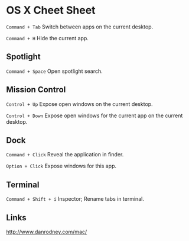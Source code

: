 # OS X Cheet Sheet

`Command + Tab` Switch between apps on the current desktop.

`Command + H` Hide the current app.


## Spotlight

`Command + Space` Open spotlight search.


## Mission Control

`Control + Up` Expose open windows on the current desktop.

`Control + Down` Expose open windows for the current app on the current desktop.


## Dock

`Command + Click` Reveal the application in finder.

`Option + Click` Expose windows for this app.


## Terminal

`Command + Shift + i` Inspector; Rename tabs in terminal.


## Links

http://www.danrodney.com/mac/
